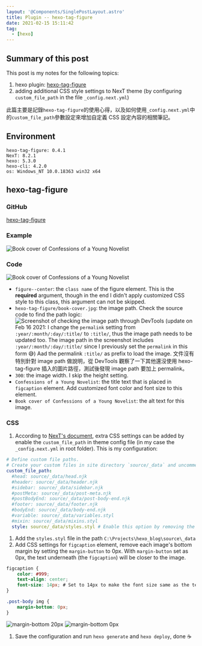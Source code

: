 ```yaml
---
layout: '@Components/SinglePostLayout.astro'
title: Plugin -- hexo-tag-figure
date: 2021-02-15 15:11:42
tag:
  - [hexo]
---
```


## Summary of this post

This post is my notes for the following topics:

1. hexo plugin: [hexo-tag-figure](https://github.com/chawyehsu/hexo-tag-figure)
1. adding additional CSS style settings to NexT theme (by configuring `custom_file_path` in the file `_config.next.yml`)

此篇主要是記錄`hexo-tag-figure`的使用心得，以及如何使用`_config.next.yml`中的`custom_file_path`參數設定來增加自定義 CSS 設定內容的相關筆記。

## Environment

```
hexo-tag-figure: 0.4.1
NexT: 8.2.1
hexo: 5.3.0
hexo-cli: 4.2.0
os: Windows_NT 10.0.18363 win32 x64
```

## hexo-tag-figure

### GitHub

[hexo-tag-figure](https://github.com/chawyehsu/hexo-tag-figure)

### Example

![Book cover of Confessions of a Young Novelist](/2021/hexo-tag-figure/book-cover.jpg)

### Code

![Book cover of Confessions of a Young Novelist](/2021/hexo-tag-figure/book-cover.jpg)

- `figure--center`: the `class name` of the figure element.
  This is the **required** argument, though in the end I didn't apply customized CSS style to this class, this argument can not be skipped.
- `hexo-tag-figure/book-cover.jpg`: the image path.
  Check the source code to find the path logic:
  ![Screenshot of checking the image path through DevTools](/2021/hexo-tag-figure/image-path.png)
  (update on Feb 16 2021: I change the `permalink` setting from `:year/:month/:day/:title/` to `:title/`, thus the image path needs to be updated too. The image path in the screenshot includes `:year/:month/:day/:title/` since I previously set the `permalink` in this form 😅)
  Aad the permalink `:title/` as prefix to load the image.
  文件沒有特別針對 image path 做說明，從 DevTools 觀察了一下其他還沒使用 hexo-tag-figure 插入的圖片路徑，測試後發現 image path 要加上 permalink。
- `300`: the image width. I skip the height setting.
- `Confessions of a Young Novelist`: the title text that is placed in `figcaption` element.
  Add customized font color and font size to this element.
- `Book cover of Confessions of a Young Novelist`: the alt text for this image.

### CSS

1. According to [NexT's document](https://theme-next.js.org/docs/advanced-settings/custom-files.html), extra CSS settings can be added by enable the `custom_file_path` in theme config file (in my case the `_config.next.yml` in root folder). This is my configuration:

```yaml
# Define custom file paths.
# Create your custom files in site directory `source/_data` and uncomment needed files below.
custom_file_path:
  #head: source/_data/head.njk
  #header: source/_data/header.njk
  #sidebar: source/_data/sidebar.njk
  #postMeta: source/_data/post-meta.njk
  #postBodyEnd: source/_data/post-body-end.njk
  #footer: source/_data/footer.njk
  #bodyEnd: source/_data/body-end.njk
  #variable: source/_data/variables.styl
  #mixin: source/_data/mixins.styl
  style: source/_data/styles.styl # Enable this option by removing the '#' in the beginning of the line
```

1. Add the `styles.styl` file in the path `C:\Projects\hexo_blog\source\_data`
1. Add CSS settings for `figcaption` element, remove each image's bottom margin by setting the `margin-button` to 0px. With `margin-button` set as 0px, the text underneath (the `figcaption`) will be closer to the image.

```css
figcaption {
    color: #999;
    text-align: center;
    font-size: 14px; # Set to 14px to make the font size same as the text in table of content
}

.post-body img {
    margin-bottom: 0px;
}
```

![margin-bottom 20px](/2021/hexo-tag-figure/margin-bottom-20px.jpg)
![margin-bottom 0px](/2021/hexo-tag-figure/margin-bottom-0px.jpg)

1. Save the configuration and run `hexo generate` and `hexo deploy`, done ☕
